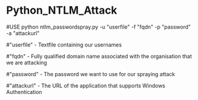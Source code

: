 # Python_NTLM_Attack
#USE python ntlm_passwordspray.py -u "userfile" -f "fqdn" -p "password" -a "attackurl"

#"userfile" - Textfile containing our usernames 

#"fqdn" - Fully qualified domain name associated with the organisation that we are attacking

#"password" - The password we want to use for our spraying attack

#"attackurl" - The URL of the application that supports Windows Authentication

